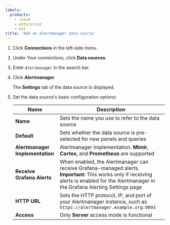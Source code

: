 ```yaml
---
labels:
  products:
    - cloud
    - enterprise
    - oss
title: 'Add an alertmanager data source'
---
```


1. Click **Connections** in the left-side menu.
1. Under Your connections, click **Data sources**.
1. Enter `Alertmanager` in the search bar.
1. Click **Alertmanager**.

   The **Settings** tab of the data source is displayed.

1. Set the data source's basic configuration options:

   | Name                            | Description                                                                                                                                                                                 |
   | ------------------------------- | ------------------------------------------------------------------------------------------------------------------------------------------------------------------------------------------- |
   | **Name**                        | Sets the name you use to refer to the data source                                                                                                                                           |
   | **Default**                     | Sets whether the data source is pre-selected for new panels and queries                                                                                                                     |
   | **Alertmanager Implementation** | Alertmanager implementation. **Mimir**, **Cortex,** and **Prometheus** are supported                                                                                                        |
   | **Receive Grafana Alerts**      | When enabled, the Alertmanager can receive Grafana-managed alerts. **Important:** This works only if receiving alerts is enabled for the Alertmanager in the Grafana Alerting Settings page |
   | **HTTP URL**                    | Sets the HTTP protocol, IP, and port of your Alertmanager instance, such as `https://alertmanager.example.org:9093`                                                                         |
   | **Access**                      | Only **Server** access mode is functional                                                                                                                                                   |
